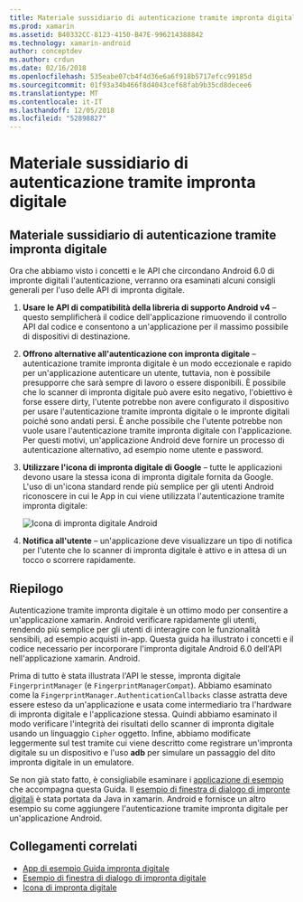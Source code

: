 ```yaml
---
title: Materiale sussidiario di autenticazione tramite impronta digitale
ms.prod: xamarin
ms.assetid: B40332CC-8123-4150-B47E-996214388842
ms.technology: xamarin-android
author: conceptdev
ms.author: crdun
ms.date: 02/16/2018
ms.openlocfilehash: 535eabe07cb4f4d36e6a6f918b5717efcc99185d
ms.sourcegitcommit: 01f93a34b466f8d4043cef68fab9b35cd8decee6
ms.translationtype: MT
ms.contentlocale: it-IT
ms.lasthandoff: 12/05/2018
ms.locfileid: "52898827"
---
```

# <a name="fingerprint-authentication-guidance"></a>Materiale sussidiario di autenticazione tramite impronta digitale

## <a name="fingerprint-authentication-guidance"></a>Materiale sussidiario di autenticazione tramite impronta digitale

Ora che abbiamo visto i concetti e le API che circondano Android 6.0 di impronte digitali l'autenticazione, verranno ora esaminati alcuni consigli generali per l'uso delle API di impronta digitale.

1. **Usare le API di compatibilità della libreria di supporto Android v4** &ndash; questo semplificherà il codice dell'applicazione rimuovendo il controllo API dal codice e consentono a un'applicazione per il massimo possibile di dispositivi di destinazione.
2. **Offrono alternative all'autenticazione con impronta digitale** &ndash; autenticazione tramite impronta digitale è un modo eccezionale e rapido per un'applicazione autenticare un utente, tuttavia, non è possibile presupporre che sarà sempre di lavoro o essere disponibili. È possibile che lo scanner di impronta digitale può avere esito negativo, l'obiettivo è forse essere dirty, l'utente potrebbe non avere configurato il dispositivo per usare l'autenticazione tramite impronta digitale o le impronte digitali poiché sono andati persi. È anche possibile che l'utente potrebbe non vuole usare l'autenticazione tramite impronta digitale con l'applicazione. Per questi motivi, un'applicazione Android deve fornire un processo di autenticazione alternativo, ad esempio nome utente e password.
3. **Utilizzare l'icona di impronta digitale di Google** &ndash; tutte le applicazioni devono usare la stessa icona di impronta digitale fornita da Google. L'uso di un'icona standard rende più semplice per gli utenti Android riconoscere in cui le App in cui viene utilizzata l'autenticazione tramite impronta digitale: 
    
    ![Icona di impronta digitale Android](summary-images/ic-fp-40px.png)
    
4. **Notifica all'utente** &ndash; un'applicazione deve visualizzare un tipo di notifica per l'utente che lo scanner di impronta digitale è attivo e in attesa di un tocco o scorrere rapidamente. 

## <a name="summary"></a>Riepilogo

Autenticazione tramite impronta digitale è un ottimo modo per consentire a un'applicazione xamarin. Android verificare rapidamente gli utenti, rendendo più semplice per gli utenti di interagire con le funzionalità sensibili, ad esempio acquisti in-app. Questa guida ha illustrato i concetti e il codice necessario per incorporare l'impronta digitale Android 6.0 dell'API nell'applicazione xamarin. Android.

Prima di tutto è stata illustrata l'API le stesse, impronta digitale `FingerprintManager` (e `FingerprintManagerCompat`). Abbiamo esaminato come la `FingerprintManager.AuthenticationCallbacks` classe astratta deve essere esteso da un'applicazione e usata come intermediario tra l'hardware di impronta digitale e l'applicazione stessa. Quindi abbiamo esaminato il modo verificare l'integrità dei risultati dello scanner di impronta digitale usando un linguaggio `Cipher` oggetto. Infine, abbiamo modificate leggermente sul test tramite cui viene descritto come registrare un'impronta digitale su un dispositivo e l'uso **adb** per simulare un passaggio del dito impronta digitale in un emulatore. 

Se non già stato fatto, è consigliabile esaminare i [applicazione di esempio](https://github.com/xamarin/monodroid-samples/tree/master/FingerprintGuide) che accompagna questa Guida. Il [esempio di finestra di dialogo di impronte digitali](https://developer.xamarin.com/samples/monodroid/android-m/FingerprintDialog/) è stata portata da Java in xamarin. Android e fornisce un altro esempio su come aggiungere l'autenticazione tramite impronta digitale per un'applicazione Android.



## <a name="related-links"></a>Collegamenti correlati

- [App di esempio Guida impronta digitale](https://github.com/xamarin/monodroid-samples/tree/master/FingerprintGuide)
- [Esempio di finestra di dialogo di impronta digitale](https://developer.xamarin.com/samples/monodroid/android-m/FingerprintDialog/)
- [Icona di impronta digitale](https://raw.githubusercontent.com/xamarin/monodroid-samples/master/FingerprintGuide/FingerprintSampleApp/Resources/drawable-hdpi/ic_fp_40px.png)
